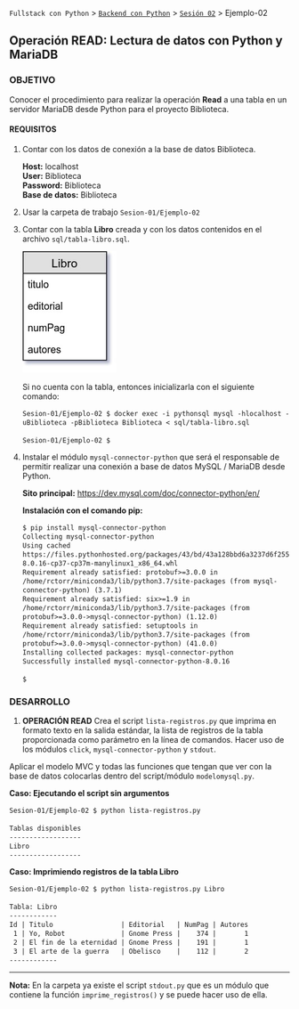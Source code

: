`Fullstack con Python` > [`Backend con Python`](../../Readme.md) > [`Sesión 02`](../Readme.md) > Ejemplo-02
## Operación READ: Lectura de datos con Python y MariaDB

### OBJETIVO
Conocer el procedimiento para realizar la operación __Read__ a una tabla en un servidor MariaDB desde Python para el proyecto Biblioteca.

#### REQUISITOS
1. Contar con los datos de conexión a la base de datos Biblioteca.

   __Host:__ localhost <br />
   __User:__ Biblioteca <br />
   __Password:__ Biblioteca <br />
   __Base de datos:__ Biblioteca

1. Usar la carpeta de trabajo `Sesion-01/Ejemplo-02`

1. Contar con la tabla __Libro__ creada y con los datos contenidos en el archivo `sql/tabla-libro.sql`.

   ![Tabla Libro](assets/tabla-libro.jpg)

   Si no cuenta con la tabla, entonces inicializarla con el siguiente comando:
   ```console
   Sesion-01/Ejemplo-02 $ docker exec -i pythonsql mysql -hlocalhost -uBiblioteca -pBiblioteca Biblioteca < sql/tabla-libro.sql

   Sesion-01/Ejemplo-02 $
   ```

1. Instalar el módulo `mysql-connector-python` que será el responsable de permitir realizar una conexión a base de datos MySQL / MariaDB desde Python.

   __Sito principal:__
   https://dev.mysql.com/doc/connector-python/en/

   __Instalación con el comando pip:__
   ```console
   $ pip install mysql-connector-python
   Collecting mysql-connector-python
   Using cached https://files.pythonhosted.org/packages/43/bd/43a128bbd6a3237d6f255c7afaa9308430d5c90f8db8371276169722f037/mysql_connector_python-8.0.16-cp37-cp37m-manylinux1_x86_64.whl
   Requirement already satisfied: protobuf>=3.0.0 in /home/rctorr/miniconda3/lib/python3.7/site-packages (from mysql-connector-python) (3.7.1)
   Requirement already satisfied: six>=1.9 in /home/rctorr/miniconda3/lib/python3.7/site-packages (from protobuf>=3.0.0->mysql-connector-python) (1.12.0)
   Requirement already satisfied: setuptools in /home/rctorr/miniconda3/lib/python3.7/site-packages (from protobuf>=3.0.0->mysql-connector-python) (41.0.0)
   Installing collected packages: mysql-connector-python
   Successfully installed mysql-connector-python-8.0.16

   $
   ```

### DESARROLLO
 1. __OPERACIÓN READ__ Crea el script `lista-registros.py` que imprima en formato texto en la salida estándar, la lista de registros de la tabla proporcionada como parámetro en la línea de comandos. Hacer uso de los módulos `click`, `mysql-connector-python` y `stdout`.

 Aplicar el modelo MVC y todas las funciones que tengan que ver con la base de datos colocarlas dentro del script/módulo `modelomysql.py`.

   __Caso: Ejecutando el script sin argumentos__

   ```console
   Sesion-01/Ejemplo-02 $ python lista-registros.py

   Tablas disponibles
   ------------------
   Libro
   ------------------
   ```

   __Caso: Imprimiendo registros de la tabla Libro__

   ```console
   Sesion-01/Ejemplo-02 $ python lista-registros.py Libro

   Tabla: Libro
   ------------
   Id | Titulo                 | Editorial   | NumPag | Autores
    1 | Yo, Robot              | Gnome Press |    374 |       1
    2 | El fin de la eternidad | Gnome Press |    191 |       1
    3 | El arte de la guerra   | Obelisco    |    112 |       2
   ------------
   ```
   ***

__Nota:__ En la carpeta ya existe el script `stdout.py` que es un módulo que contiene la función `imprime_registros()` y se puede hacer uso de ella.
